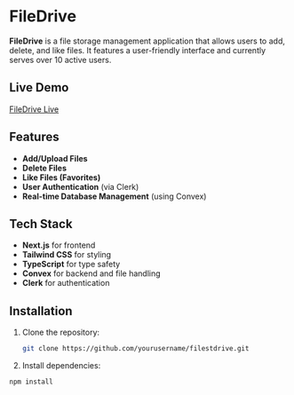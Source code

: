 
# FileDrive

**FileDrive** is a file storage management application that allows users to add, delete, and like files. It features a user-friendly interface and currently serves over 10 active users.

## Live Demo
[FileDrive Live](https://filestdrive-sourabh-singh-bais.vercel.app/)

## Features
- **Add/Upload Files**
- **Delete Files**
- **Like Files (Favorites)**
- **User Authentication** (via Clerk)
- **Real-time Database Management** (using Convex)

## Tech Stack
- **Next.js** for frontend
- **Tailwind CSS** for styling
- **TypeScript** for type safety
- **Convex** for backend and file handling
- **Clerk** for authentication

## Installation
1. Clone the repository:
   ```bash
   git clone https://github.com/yourusername/filestdrive.git
2. Install dependencies:
  ```bash
  npm install

